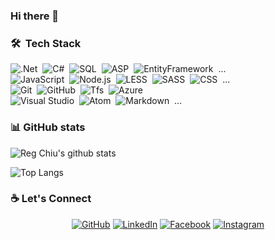 ### Hi there 👋

### 🛠 &nbsp;Tech Stack
![.Net](https://img.shields.io/badge/-DotNet-fff?style=flat&logo=.net&logoColor=4e2acd&bgColor=red)&nbsp;
![C#](https://img.shields.io/badge/-C%23-fff?style=flat&logo=c-sharp&logoColor=444)&nbsp;
![SQL](https://img.shields.io/badge/-Microsoft%20SQL%20Server-fff?style=flat&logo=microsoft-sql-server&logoColor=444)&nbsp;
![ASP](https://img.shields.io/badge/-ASP.NET-fff?style=flat)&nbsp;
![EntityFramework](https://img.shields.io/badge/-Entity%20Framework-fff?style=flat)&nbsp;
...
\
![JavaScript](https://img.shields.io/badge/-JavaScript-fff?style=flat&logo=javascript)&nbsp;
![Node.js](https://img.shields.io/badge/-Node.js-fff?style=flat&logo=node.js)&nbsp;
![LESS](https://img.shields.io/badge/-LESS-fff?style=flat&logo=less&logoColor=264e7e)&nbsp;
![SASS](https://img.shields.io/badge/-SASS-fff?style=flat&logo=sass&logoColor=c76494)&nbsp;
![CSS](https://img.shields.io/badge/-CSS-fff?style=flat&logo=CSS3&logoColor=1572B6)&nbsp;
...
\
![Git](https://img.shields.io/badge/-Git-fff?style=flat&logo=git&logoColor=e84e31)&nbsp;
![GitHub](https://img.shields.io/badge/-GitHub-fff?style=flat&logo=github&logoColor=444)&nbsp;
![Tfs](https://img.shields.io/badge/-TFS-fff?style=flat&logo=tfs&logoColor=0085cf)&nbsp;
![Azure](https://img.shields.io/badge/-Azure%20DevOps-fff?style=flat&logo=azuredevops&logoColor=0085cf)&nbsp;
\
![Visual Studio](https://img.shields.io/badge/-Visual%20Studio%20Code-fff?style=flat&logo=visual-studio-code&logoColor=007ACC)&nbsp;
![Atom](https://img.shields.io/badge/-Atom-fff?style=flat&logo=atom&logoColor=444)&nbsp;
![Markdown](https://img.shields.io/badge/-Markdown-fff?style=flat&logo=markdown&logoColor=444)&nbsp;
...

### :bar_chart: GitHub stats

![Reg Chiu's github stats](https://github-readme-stats.vercel.app/api?username=majidh1&show_icons=true&title_color=fff&icon_color=fff&bg_color=30,24D4DC,036ED9&text_color=fff)

![Top Langs](https://github-readme-stats.vercel.app/api/top-langs/?username=majidh1&layout=compact&title_color=fff&icon_color=fff&bg_color=30,24D4DC,036ED9&text_color=fff)

### :coffee: Let's Connect 
<p align="center">
	<a href="https://github.com/majidh1"><img src="https://img.icons8.com/bubbles/50/000000/github.png" alt="GitHub"/></a>
	<a href="https://www.linkedin.com/in/majidh1/"><img src="https://img.icons8.com/bubbles/50/000000/linkedin.png" alt="LinkedIn"/></a>
	<a href="https://stackoverflow.com/users/10389548/majidh1"><img src="https://img.icons8.com/bubbles/50/000000/ask-question.png" alt="Facebook"/></a>
	<a href="http://www.radoo.ir"><img src="https://img.icons8.com/bubbles/50/116999/web.png" alt="Instagram"/></a>
</p>

